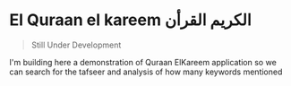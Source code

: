 # El Quraan el kareem  الكريم القرأن

> Still Under Development

I'm building here a demonstration of Quraan ElKareem application so we can search for the tafseer and analysis of how many keywords mentioned 